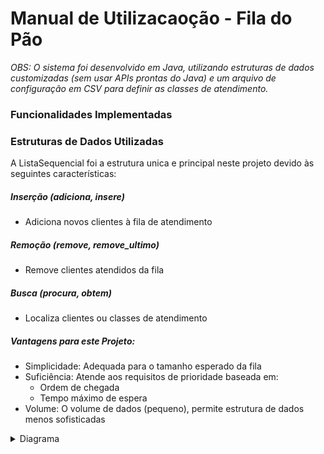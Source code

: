 # Manual de Utilizacaoção - Fila do Pão 
_OBS: O sistema foi desenvolvido em Java, utilizando estruturas de dados customizadas (sem usar APIs prontas do Java) e um arquivo de configuração em CSV para definir as classes de atendimento._

### Funcionalidades Implementadas

### Estruturas de Dados Utilizadas
A ListaSequencial foi a estrutura unica e principal neste projeto devido às seguintes características:

##### Inserção (adiciona, insere)
- Adiciona novos clientes à fila de atendimento
##### Remoção (remove, remove_ultimo)
- Remove clientes atendidos da fila
##### Busca (procura, obtem)
- Localiza clientes ou classes de atendimento
##### Vantagens para este Projeto:
- Simplicidade: Adequada para o tamanho esperado da fila
- Suficiência: Atende aos requisitos de prioridade baseada em:
    - Ordem de chegada
    - Tempo máximo de espera
- Volume: O volume de dados (pequeno), permite estrutura de dados menos sofisticadas

<details>
    <summary>Diagrama</summary>
    
```mermaid
classDiagram
    class ListaSequencial~T~ {
        -T[] area
        -int len
        -final int defcap
        +ListaSequencial()
        +expande(int len)
        +expande()
        +esta_vazia() boolean
        +capacidade() int
        +adiciona(T elemento)
        +insere(int indice, T elemento)
        +remove(int indice)
        +remove_ultimo()
        +procura(T valor) int
        +obtem(int indice) T
        +substitui(int indice, T valor)
        +comprimento() int
        +limpa()
        +ordena()
        -bubbleSort()
        -selectionSort()
        -mergeSort(T[] array, int left, int right)
        -merge(T[] array, int left, int middle, int right)
    }

    class App {
        -final String CONFIG_FILE
        -GerenciadorAtendimento gerenciadorAtendimento
        +App()
        +classes() ListaSequencial~ClasseAtendimento~
        +adiciona_cliente(String classe) String
        +proxima_senha() String
    }

    class ClasseAtendimento {
        -char codigo
        -String descricao
        -int tempo_maximo_espera
        -int prioridade
        +ClasseAtendimento(char, String, int, int)
    }

    class Cliente {
        -String senha
        -long tempoDeEntrada
        -ClasseAtendimento classe
        +Cliente(int, long, ClasseAtendimento, int)
    }

    class GerenciadorAtendimento {
        -ListaSequencial~ClasseAtendimento~ l_classes
        -ListaSequencial~Cliente~ l_clientes
        -int[] contadores
        +GerenciadorAtendimento()
        +processarArquivo(InputStream config)
        +classes() ListaSequencial~ClasseAtendimento~
        +adiciona_cliente(String classe) String
        +proxima_senha() String
    }

    App --> GerenciadorAtendimento
    GerenciadorAtendimento --> ListaSequencial~ClasseAtendimento~
    GerenciadorAtendimento --> ListaSequencial~Cliente~
    GerenciadorAtendimento --> ClasseAtendimento
    GerenciadorAtendimento --> Cliente
    Cliente --> ClasseAtendimento
```
</details>
